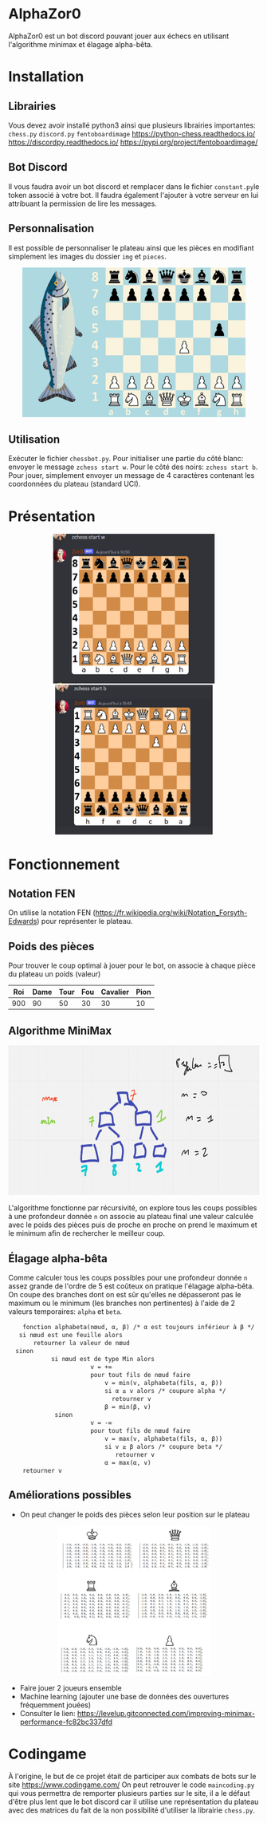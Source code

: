 # AlphaZor0

AlphaZor0 est un bot discord pouvant jouer aux échecs en utilisant l'algorithme minimax et élagage alpha-bêta.


# Installation


## Librairies
Vous devez avoir installé python3 ainsi que plusieurs librairies importantes:
 `chess.py` `discord.py` `fentoboardimage`
https://python-chess.readthedocs.io/
https://discordpy.readthedocs.io/
https://pypi.org/project/fentoboardimage/

## Bot Discord

Il vous faudra avoir un bot discord et remplacer dans le fichier `constant.py`le token associé à votre bot.
Il faudra également l'ajouter à votre serveur en lui attribuant la permission de lire les messages.

## Personnalisation
Il est possible de personnaliser le plateau ainsi que les pièces en modifiant simplement les images du dossier `img` et `pieces`.

<p align="center"> <img height="300" src="/image presentation/custom.png"> </p>

## Utilisation

Exécuter le fichier `chessbot.py`.
Pour initialiser une partie du côté blanc: envoyer le message `zchess start w`.
Pour le côté des noirs: `zchess start b`.
Pour jouer, simplement envoyer un message de 4 caractères contenant les coordonnées du plateau (standard UCI).


# Présentation
<p align="center"> <img height="300" src="/image presentation/zchess start w.png"> <img height="300" src="/image presentation/zchess start b.png"> </p> 


# Fonctionnement


## Notation FEN

On utilise la notation FEN (https://fr.wikipedia.org/wiki/Notation_Forsyth-Edwards) pour représenter le plateau.

## Poids des pièces
Pour trouver le coup optimal à jouer pour le bot, on associe à chaque pièce du plateau un poids (valeur)

|Roi |Dame |Tour | Fou| Cavalier |Pion |
|---|---|---|---|---|---|
| 900| 90| 50| 30|30| 10|


## Algorithme MiniMax

<p align="center"> <img height="300" src="/image presentation/minimax.png"> </p>

L'algorithme fonctionne par récursivité, on explore tous les coups possibles à une profondeur donnée `n` on associe au plateau final une valeur calculée avec le poids des pièces puis de proche en proche on prend le maximum et le minimum afin de rechercher le meilleur coup.

## Élagage alpha-bêta
Comme calculer tous les coups possibles pour une profondeur donnée `n` assez grande de l'ordre de 5 est coûteux on pratique l'élagage alpha-bêta.
On coupe des branches dont on est sûr qu'elles ne dépasseront pas le maximum ou le minimum (les branches non pertinentes) à l'aide de 2 valeurs temporaires: `alpha` et `beta`.

        fonction alphabeta(nœud, α, β) /* α est toujours inférieur à β */
       si nœud est une feuille alors
           retourner la valeur de nœud
      sinon
                si nœud est de type Min alors
                           v = +∞
                           pour tout fils de nœud faire
                               v = min(v, alphabeta(fils, α, β))                
                               si α ≥ v alors /* coupure alpha */
                                 retourner v
                               β = min(β, v)           
                 sinon
                           v = -∞
                           pour tout fils de nœud faire
                               v = max(v, alphabeta(fils, α, β))                
                               si v ≥ β alors /* coupure beta */
                                  retourner v
                               α = max(α, v)
        retourner v



## Améliorations possibles

 - On peut changer le poids des pièces selon leur position sur le plateau 

<p align="center"> <img height="300" src="/image presentation/valeur fct plateau.png"> </p>

 - Faire jouer 2 joueurs ensemble
 - Machine learning (ajouter une base de données des ouvertures fréquemment jouées) 
  - Consulter le lien: https://levelup.gitconnected.com/improving-minimax-performance-fc82bc337dfd
  
# Codingame

À l'origine, le but de ce projet était de participer aux combats de bots sur le site https://www.codingame.com/ 
On peut retrouver le code `maincoding.py` qui vous permettra de remporter plusieurs parties sur le site, il a le défaut d'être plus lent que le bot discord car il utilise une représentation du plateau avec des matrices du fait de la non possibilité d'utiliser la librairie `chess.py`.
